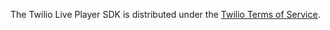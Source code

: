 The Twilio Live Player SDK is distributed under the [Twilio Terms of Service](https://www.twilio.com/legal/tos).

